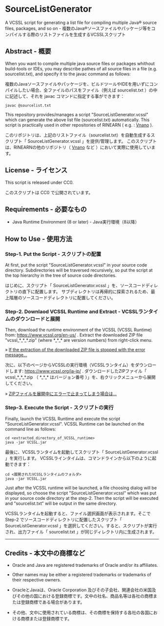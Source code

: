 # SourceListGenerator

A VCSSL script for generating a list file for compiling multiple Java&reg; source files, packages, and so on - 複数のJava&reg;ソースファイルやパッケージ等をコンパイルする際のリストファイルを生成するVCSSLスクリプト

## Abstract - 概要

When you want to compile multiple java source files or packages whithout build-tools or IDEs, you may describe pathes of all source files in a file (e.g. sourcelist.txt), and specify it to the javac command as follows:

複数のJavaソースファイルやパッケージを、ビルドツールやIDEを用いずにコンパイルしたい場合、全ファイルのパスをファイル（例えば sourcelist.txt ）の中に記述して、それを javac コマンドに指定する事ができます：

    javac @sourcelist.txt

This repository provides/manages a script "SourceListGenerator.vcssl" which can generate the above list file (sourcelist.txt) automatically. This script is practically used in other repositories of RINEARN ( e.g. : <a href="https://github.com/RINEARN/vnano">Vnano</a> ).

このリポジトリは、上記のリストファイル（sourcelist.txt）を自動生成するスクリプト「 SourceListGenerator.vcssl 」を提供/管理します。
このスクリプトは、RINEARNの他のリポジトリ（ <a href="https://github.com/RINEARN/vnano">Vnano</a> など ）において実際に使用しています。

## License - ライセンス

This script is released under CC0.

このスクリプトは CC0 で公開されています。


## Requirements - 必要なもの

- Java Runtime Environment (8 or later) - Java実行環境（8以降）


## How to Use - 使用方法

### Step-1. Put the Script - スクリプトの配置

At first, put the script "SourceListGenerator.vcssl" in your source code directory. 
Subdirectories will be traversed recursively, so put the script at the top hierarchy in the tree of source code directories.

はじめに、スクリプト「 SourceListGenerator.vcssl 」を、ソースコードディレクトリの直下に配置します。
サブディレクトリは再帰的に探索されるため、最上階層のソースコードディレクトリに配置してください。

### Step-2. Downlaod VCSSL Runtime and Extract - VCSSLランタイムのダウンロードと展開

Then, download the runtime environment of the VCSSL (VCSSL Runtime) from: https://www.vcssl.org/en-us/ . Extract the downloaded ZIP file "vcssl_\*\_\*\_\*.zip" (where \*\_\*\_\* are version numbers) from right-click menu.

&raquo; <a href="https://www.vcssl.org/en-us/info/help#extract_error">If the extraction of the downloaded ZIP file is stopped with the error message...</a>


次に、以下のページからVCSSLの実行環境（VCSSLランタイム）をダウンロードします: https://www.vcssl.org/ja-jp/ . ダウンロードしたZIPファイル「 vcssl_\*\_\*\_\*.zip （ \*\_\*\_\* はバージョン番号 ）」を、右クリックメニューから展開してください。

&raquo; <a href="https://www.vcssl.org/ja-jp/info/help#extract_error">ZIPファイルを展開中にエラーで止まってしまう場合は...</a>


### Step-3. Execute the Script - スクリプトの実行

Finally, launch the VCSSL Runtime and execute the script "SourceListGenerator.vcssl".
VCSSL Runtime can be launched on the command line as follows:

    cd <extracted_directory_of_VCSSL_runtime>
    java -jar VCSSL.jar

最後に、VCSSLランタイムを起動してスクリプト「 SourceListGenerator.vcssl 」を実行します。
VCSSLラインタイムは、コマンドラインから以下のように起動できます：

    cd <展開されたVCSSLランタイムのフォルダ>
    java -jar VCSSL.jar

Just after the VCSSL runtime will be launched, a file choosing dialog will be displayed, so choose the script "SourceListGenerator.vcssl" which was put in your source code directory at the step-2. Then the script will be executed and "sourcelist.txt" will be output in the same directory.

VCSSLランタイムを起動すると、ファイル選択画面が表示されます。そこで Step-2 でソースコードディレクトリに配置したスクリプト「 SourceListGenerator.vcssl 」を選択してください。すると、スクリプトが実行され、出力ファイル「 sourcelist.txt 」が同じディレクトリ内に生成されます。


---

## Credits - 本文中の商標など

- Oracle and Java are registered trademarks of Oracle and/or its affiliates. 

- Other names may be either a registered trademarks or trademarks of their respective owners. 

- OracleとJavaは、Oracle Corporation 及びその子会社、関連会社の米国及びその他の国における登録商標です。文中の社名、商品名等は各社の商標または登録商標である場合があります。

- その他、文中に使用されている商標は、その商標を保持する各社の各国における商標または登録商標です。




